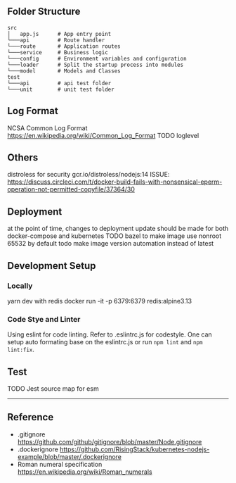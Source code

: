 ## Folder Structure
```
src
│   app.js      # App entry point
└───api         # Route handler
└───route       # Application routes
└───service     # Business logic
└───config      # Environment variables and configuration
└───loader      # Split the startup process into modules
└───model       # Models and Classes
test
└───api         # api test folder
└───unit        # unit test folder
```

## Log Format
NCSA Common Log Format https://en.wikipedia.org/wiki/Common_Log_Format
TODO loglevel

## Others
distroless for security
gcr.io/distroless/nodejs:14
ISSUE: https://discuss.circleci.com/t/docker-build-fails-with-nonsensical-eperm-operation-not-permitted-copyfile/37364/30


## Deployment
at the point of time, changes to deployment update should be made for both docker-compose and kubernetes
TODO bazel to make image use nonroot 65532 by default
todo make image version automation instead of latest

## Development Setup
### Locally
yarn dev
with redis docker run -it -p 6379:6379 redis:alpine3.13

### Code Stye and Linter
Using eslint for code linting. Refer to .eslintrc.js for codestyle.
One can setup auto formating base on the eslintrc.js or run `npm lint` and `npm lint:fix`. 

## Test
TODO Jest source map for esm

---
## Reference
- .gitignore https://github.com/github/gitignore/blob/master/Node.gitignore
- .dockerignore https://github.com/RisingStack/kubernetes-nodejs-example/blob/master/.dockerignore
- Roman numeral specification https://en.wikipedia.org/wiki/Roman_numerals